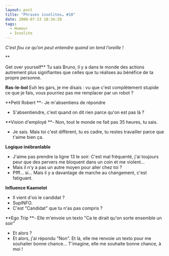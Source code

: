 ```yaml
---
layout: post
title: "Phrases insolites… #10"
date: 2008-07-23 18:34:29
tags:
  - Humour
  - Insolite
---
```


_C’est fou ce qu’on peut entendre quand on tend l’oreille&nbsp;!_

**<!-- more -->

Get over yourself**
Tu sais Bruno, il y a dans le monde des actions autrement plus signifiantes que celles que tu réalises au bénéfice de ta propre personne.

**Ras-le-bol**
Euh les gars, je me disais&nbsp;: vu que c'est complètement stupide ce que je fais, vous pourriez pas me remplacer par un robot&nbsp;?

**Petit Robert
**- Je m'absentiens de répondre
- S'absentiendre, c'est quand on dit rien parce qu'on est pas là&nbsp;?

**Vision d'employé
**- Non, tout le monde ne fait pas 35 heures, tu sais.
- Je sais. Mais toi c'est différent, tu es cadre, tu restes travailler parce que t'aime bien ça.

**Logique inébranlable**
- J'aime pas prendre la ligne 13 le soir. C'est mal fréquenté, j'ai toujours peur que des pervers me bloquent dans un coin et me violent…
- Mais il n'y a pas un autre moyen pour aller chez toi&nbsp;?
- Pfff… si… Mais il y a davantage de marche au changement, c'est fatiguant.

**Influence Kaamelot**
- Il vient d'où le candidat&nbsp;?
- SupINFO.
- C'est "Candidat" que tu n'as pas compris&nbsp;?

**Ego Trip
**- Elle m'envoie un texto "Ca te dirait qu'on sorte ensemble un soir"
- Et alors&nbsp;?
- Et alors, j'ai répondu "Non". Et là, elle me renvoie un texto pour me souhaiter bonne chance… T'imagine, elle me souhaite bonne chance, à moi&nbsp;!